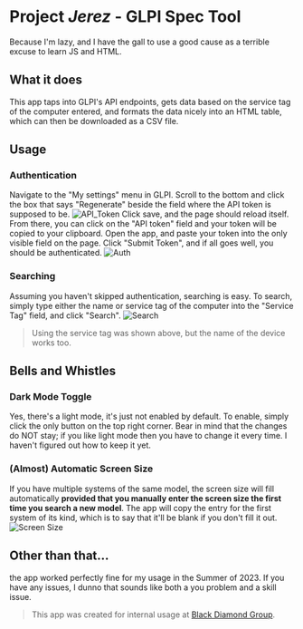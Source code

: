 # Project _Jerez_ - GLPI Spec Tool

Because I'm lazy, and I have the gall to use a good cause as a terrible excuse to learn JS and HTML.

## What it does

This app taps into GLPI's API endpoints, gets data based on the service tag of the computer entered, and formats the data nicely into an HTML table, which can then be downloaded as a CSV file.

## Usage
### Authentication
Navigate to the "My settings" menu in GLPI. Scroll to the bottom and click the box that says "Regenerate" beside the field where the API token is supposed to be. 
![API_Token](https://github.com/ShiNLea/GLPI-search/assets/135175046/acb37816-5889-41db-af3f-4ad6d06ec662)
Click save, and the page should reload itself. From there, you can click on the "API token" field and your token will be copied to your clipboard. 
Open the app, and paste your token into the only visible field on the page. Click "Submit Token", and if all goes well, you should be authenticated. 
![Auth](https://github.com/ShiNLea/GLPI-search/assets/135175046/2981b7b3-fcde-46b4-8f34-f8fdd04b2a86)

### Searching
Assuming you haven't skipped authentication, searching is easy.
To search, simply type either the name or service tag of the computer into the "Service Tag" field, and click "Search".
![Search](https://github.com/ShiNLea/GLPI-search/assets/135175046/d4a6553d-6e8b-463f-86d5-9bd155374704)
> Using the service tag was shown above, but the name of the device works too.

## Bells and Whistles
### Dark Mode Toggle
Yes, there's a light mode, it's just not enabled by default. To enable, simply click the only button on the top right corner. Bear in mind that the changes do NOT stay; if you like light mode then you have to change it every time. I haven't figured out how to keep it yet.
### (Almost) Automatic Screen Size
If you have multiple systems of the same model, the screen size will fill automatically **provided that you manually enter the screen size the first time you search a new model**. The app will copy the entry for the first system of its kind, which is to say that it'll be blank if you don't fill it out. 
![Screen Size](https://github.com/ShiNLea/GLPI-search/assets/135175046/e5e12158-f088-4c4c-b502-c2cf4c1ff97e)

## Other than that...
the app worked perfectly fine for my usage in the Summer of 2023. If you have any issues, I dunno that sounds like both a you problem and a skill issue. 
> This app was created for internal usage at [Black Diamond Group](https://www.blackdiamondgroup.com/).
